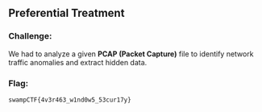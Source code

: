 ## Preferential Treatment

### **Challenge:**

We had to analyze a given **PCAP (Packet Capture)** file to identify network traffic anomalies and extract hidden data.

### **Flag:**

```
swampCTF{4v3r463_w1nd0w5_53cur17y}
```
